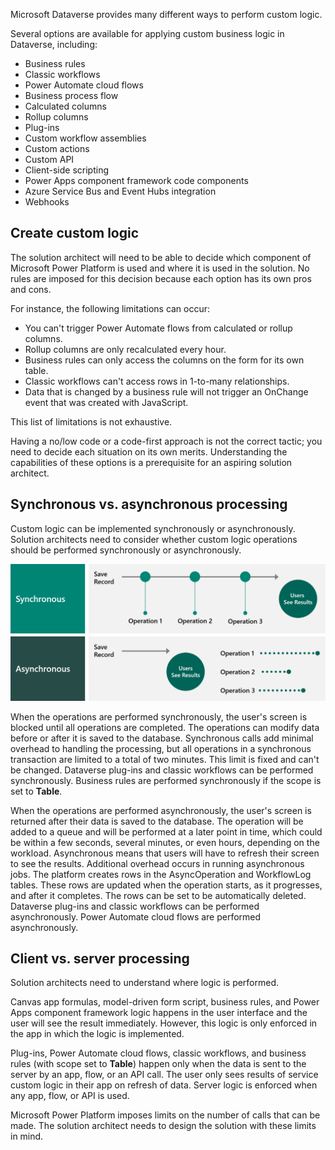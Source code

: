 Microsoft Dataverse provides many different ways to perform custom logic.

Several options are available for applying custom business logic in Dataverse, including:

- Business rules
- Classic workflows
- Power Automate cloud flows
- Business process flow
- Calculated columns
- Rollup columns
- Plug-ins
- Custom workflow assemblies
- Custom actions
- Custom API
- Client-side scripting
- Power Apps component framework code components
- Azure Service Bus and Event Hubs integration
- Webhooks

## Create custom logic

The solution architect will need to be able to decide which component of Microsoft Power Platform is used and where it is used in the solution. No rules are imposed for this decision because each option has its own pros and cons.

For instance, the following limitations can occur:

- You can't trigger Power Automate flows from calculated or rollup columns.
- Rollup columns are only recalculated every hour.
- Business rules can only access the columns on the form for its own table.
- Classic workflows can't access rows in 1-to-many relationships.
- Data that is changed by a business rule will not trigger an OnChange event that was created with JavaScript.

This list of limitations is not exhaustive.

Having a no/low code or a code-first approach is not the correct tactic; you need to decide each situation on its own merits. Understanding the capabilities of these options is a prerequisite for an aspiring solution architect.

## Synchronous vs. asynchronous processing

Custom logic can be implemented synchronously or asynchronously. Solution architects need to consider whether custom logic operations should be performed synchronously or asynchronously.

![Diagram of Synchronous working vs Asynchronous.](../media/5-synchronous.png)

When the operations are performed synchronously, the user's screen is blocked until all operations are completed. The operations can modify data before or after it is saved to the database. Synchronous calls add minimal overhead to handling the processing, but all operations in a synchronous transaction are limited to a total of two minutes. This limit is fixed and can't be changed. Dataverse plug-ins and classic workflows can be performed synchronously. Business rules are performed synchronously if the scope is set to **Table**.

When the operations are performed asynchronously, the user's screen is returned after their data is saved to the database. The operation will be added to a queue and will be performed at a later point in time, which could be within a few seconds, several minutes, or even hours, depending on the workload. Asynchronous means that users will have to refresh their screen to see the results. Additional overhead occurs in running asynchronous jobs. The platform creates rows in the AsyncOperation and WorkflowLog tables. These rows are updated when the operation starts, as it progresses, and after it completes. The rows can be set to be automatically deleted. Dataverse plug-ins and classic workflows can be performed asynchronously. Power Automate cloud flows are performed asynchronously.

## Client vs. server processing

Solution architects need to understand where logic is performed. 

Canvas app formulas, model-driven form script, business rules, and Power Apps component framework logic happens in the user interface and the user will see the result immediately. However, this logic is only enforced in the app in which the logic is implemented.

Plug-ins, Power Automate cloud flows, classic workflows, and business rules (with scope set to **Table**) happen only when the data is sent to the server by an app, flow, or an API call. The user only sees results of service custom logic in their app on refresh of data. Server logic is enforced when any app, flow, or API is used.

Microsoft Power Platform imposes limits on the number of calls that can be made. The solution architect needs to design the solution with these limits in mind.
